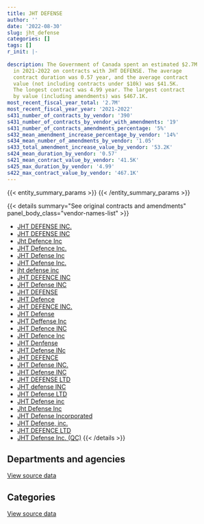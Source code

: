 ```yaml
---
title: JHT DEFENSE
author: ''
date: '2022-08-30'
slug: jht_defense
categories: []
tags: []
r_init: |-
  
description: The Government of Canada spent an estimated $2.7M
  in 2021-2022 on contracts with JHT DEFENSE. The average
  contract duration was 0.57 year, and the average contract
  value (not including contracts under $10k) was $41.5K.
  The longest contract was 4.99 year. The largest contract
  by value (including amendments) was $467.1K.
most_recent_fiscal_year_total: '2.7M'
most_recent_fiscal_year_year: '2021-2022'
s431_number_of_contracts_by_vendor: '390'
s431_number_of_contracts_by_vendor_with_amendments: '19'
s431_number_of_contracts_amendments_percentage: '5%'
s432_mean_amendment_increase_percentage_by_vendor: '14%'
s434_mean_number_of_amendments_by_vendor: '1.05'
s433_total_amendment_increase_value_by_vendor: '53.2K'
s424_mean_duration_by_vendor: '0.57'
s421_mean_contract_value_by_vendor: '41.5K'
s425_max_duration_by_vendor: '4.99'
s422_max_contract_value_by_vendor: '467.1K'
---
```


<script src="/rmarkdown-libs/htmlwidgets/htmlwidgets.js"></script>
<link href="/rmarkdown-libs/datatables-css/datatables-crosstalk.css" rel="stylesheet" />
<script src="/rmarkdown-libs/datatables-binding/datatables.js"></script>
<script src="/rmarkdown-libs/jquery/jquery-3.6.0.min.js"></script>
<link href="/rmarkdown-libs/dt-core-bootstrap/css/dataTables.bootstrap.min.css" rel="stylesheet" />
<link href="/rmarkdown-libs/dt-core-bootstrap/css/dataTables.bootstrap.extra.css" rel="stylesheet" />
<script src="/rmarkdown-libs/dt-core-bootstrap/js/jquery.dataTables.min.js"></script>
<script src="/rmarkdown-libs/dt-core-bootstrap/js/dataTables.bootstrap.min.js"></script>
<link href="/rmarkdown-libs/crosstalk/css/crosstalk.min.css" rel="stylesheet" />
<script src="/rmarkdown-libs/crosstalk/js/crosstalk.min.js"></script>
<script src="/rmarkdown-libs/htmlwidgets/htmlwidgets.js"></script>
<link href="/rmarkdown-libs/datatables-css/datatables-crosstalk.css" rel="stylesheet" />
<script src="/rmarkdown-libs/datatables-binding/datatables.js"></script>
<script src="/rmarkdown-libs/jquery/jquery-3.6.0.min.js"></script>
<link href="/rmarkdown-libs/dt-core-bootstrap/css/dataTables.bootstrap.min.css" rel="stylesheet" />
<link href="/rmarkdown-libs/dt-core-bootstrap/css/dataTables.bootstrap.extra.css" rel="stylesheet" />
<script src="/rmarkdown-libs/dt-core-bootstrap/js/jquery.dataTables.min.js"></script>
<script src="/rmarkdown-libs/dt-core-bootstrap/js/dataTables.bootstrap.min.js"></script>
<link href="/rmarkdown-libs/crosstalk/css/crosstalk.min.css" rel="stylesheet" />
<script src="/rmarkdown-libs/crosstalk/js/crosstalk.min.js"></script>

{{< entity_summary_params >}}
{{< /entity_summary_params >}}

{{< details summary="See original contracts and amendments" panel_body_class="vendor-names-list" >}}
- [JHT DEFENSE INC.](https://search.open.canada.ca/en/ct/?sort=contract_value_f%20desc&page=1&search_text=%22JHT%20DEFENSE%20INC.%22)
- [JHT DEFENSE INC](https://search.open.canada.ca/en/ct/?sort=contract_value_f%20desc&page=1&search_text=%22JHT%20DEFENSE%20INC%22)
- [Jht Defence Inc](https://search.open.canada.ca/en/ct/?sort=contract_value_f%20desc&page=1&search_text=%22Jht%20Defence%20Inc%22)
- [JHT Defence Inc.](https://search.open.canada.ca/en/ct/?sort=contract_value_f%20desc&page=1&search_text=%22JHT%20Defence%20Inc.%22)
- [JHT Defense Inc](https://search.open.canada.ca/en/ct/?sort=contract_value_f%20desc&page=1&search_text=%22JHT%20Defense%20Inc%22)
- [JHT Defense Inc.](https://search.open.canada.ca/en/ct/?sort=contract_value_f%20desc&page=1&search_text=%22JHT%20Defense%20Inc.%22)
- [jht defense inc](https://search.open.canada.ca/en/ct/?sort=contract_value_f%20desc&page=1&search_text=%22jht%20defense%20inc%22)
- [JHT DEFENCE INC](https://search.open.canada.ca/en/ct/?sort=contract_value_f%20desc&page=1&search_text=%22JHT%20DEFENCE%20INC%22)
- [JHT Defense INC](https://search.open.canada.ca/en/ct/?sort=contract_value_f%20desc&page=1&search_text=%22JHT%20Defense%20INC%22)
- [JHT DEFENSE](https://search.open.canada.ca/en/ct/?sort=contract_value_f%20desc&page=1&search_text=%22JHT%20DEFENSE%22)
- [JHT Defence](https://search.open.canada.ca/en/ct/?sort=contract_value_f%20desc&page=1&search_text=%22JHT%20Defence%22)
- [JHT DEFENCE INC.](https://search.open.canada.ca/en/ct/?sort=contract_value_f%20desc&page=1&search_text=%22JHT%20DEFENCE%20INC.%22)
- [JHT Defense](https://search.open.canada.ca/en/ct/?sort=contract_value_f%20desc&page=1&search_text=%22JHT%20Defense%22)
- [JHT Deffense Inc](https://search.open.canada.ca/en/ct/?sort=contract_value_f%20desc&page=1&search_text=%22JHT%20Deffense%20Inc%22)
- [JHT Defence INC](https://search.open.canada.ca/en/ct/?sort=contract_value_f%20desc&page=1&search_text=%22JHT%20Defence%20INC%22)
- [JHT Defence Inc](https://search.open.canada.ca/en/ct/?sort=contract_value_f%20desc&page=1&search_text=%22JHT%20Defence%20Inc%22)
- [JHT Denfense](https://search.open.canada.ca/en/ct/?sort=contract_value_f%20desc&page=1&search_text=%22JHT%20Denfense%22)
- [JHT Defense INc](https://search.open.canada.ca/en/ct/?sort=contract_value_f%20desc&page=1&search_text=%22JHT%20Defense%20INc%22)
- [JHT DEFENCE](https://search.open.canada.ca/en/ct/?sort=contract_value_f%20desc&page=1&search_text=%22JHT%20DEFENCE%22)
- [JHT Defense INC.](https://search.open.canada.ca/en/ct/?sort=contract_value_f%20desc&page=1&search_text=%22JHT%20Defense%20INC.%22)
- [JHT Defense INC](https://search.open.canada.ca/en/ct/?sort=contract_value_f%20desc&page=1&search_text=%22JHT%20%20Defense%20INC%22)
- [JHT DEFENSE LTD](https://search.open.canada.ca/en/ct/?sort=contract_value_f%20desc&page=1&search_text=%22JHT%20DEFENSE%20LTD%22)
- [JHT defense INC](https://search.open.canada.ca/en/ct/?sort=contract_value_f%20desc&page=1&search_text=%22JHT%20defense%20INC%22)
- [JHT Defense LTD](https://search.open.canada.ca/en/ct/?sort=contract_value_f%20desc&page=1&search_text=%22JHT%20Defense%20LTD%22)
- [JHT Defense inc](https://search.open.canada.ca/en/ct/?sort=contract_value_f%20desc&page=1&search_text=%22JHT%20Defense%20inc%22)
- [Jht Defense Inc](https://search.open.canada.ca/en/ct/?sort=contract_value_f%20desc&page=1&search_text=%22Jht%20Defense%20Inc%22)
- [JHT Defense Incorporated](https://search.open.canada.ca/en/ct/?sort=contract_value_f%20desc&page=1&search_text=%22JHT%20Defense%20Incorporated%22)
- [JHT Defense, inc.](https://search.open.canada.ca/en/ct/?sort=contract_value_f%20desc&page=1&search_text=%22JHT%20Defense%2c%20inc.%22)
- [JHT DEFENCE LTD](https://search.open.canada.ca/en/ct/?sort=contract_value_f%20desc&page=1&search_text=%22JHT%20DEFENCE%20LTD%22)
- [JHT Defense Inc. (QC)](https://search.open.canada.ca/en/ct/?sort=contract_value_f%20desc&page=1&search_text=%22JHT%20Defense%20Inc.%20%28QC%29%22)
{{< /details >}}

## Departments and agencies

<div id="htmlwidget-1" style="width:100%;height:auto;" class="datatables html-widget"></div>
<script type="application/json" data-for="htmlwidget-1">{"x":{"style":"bootstrap","filter":"none","vertical":false,"data":[["<a href=\"/departments/csc-scc/\">Correctional Service of Canada<\/a>","<a href=\"/departments/dnd-mdn/\">National Defence<\/a>","<a href=\"/departments/nrc-cnrc/\">National Research Council Canada<\/a>","<a href=\"/departments/rcmp-grc/\">Royal Canadian Mounted Police<\/a>","<a href=\"/departments/tc/\">Transport Canada<\/a>"],[33221.39,2678217.52,null,11550.04,null],[null,2928748.13,null,null,null],[null,1994733.54,null,null,17176.23],[null,2645544.41,14711.22,11439.11,33471.62]],"container":"<table class=\"table table-striped table-hover row-border order-column display\">\n  <thead>\n    <tr>\n      <th>Department<\/th>\n      <th>2018-2019<\/th>\n      <th>2019-2020<\/th>\n      <th>2020-2021<\/th>\n      <th>2021-2022<\/th>\n    <\/tr>\n  <\/thead>\n<\/table>","options":{"order":[[4,"desc"]],"pageLength":10,"autoWidth":true,"columnDefs":[{"targets":1,"render":"function(data, type, row, meta) {\n    return type !== 'display' ? data : DTWidget.formatCurrency(data, \"$\", 2, 3, \",\", \".\", true, null);\n  }"},{"targets":2,"render":"function(data, type, row, meta) {\n    return type !== 'display' ? data : DTWidget.formatCurrency(data, \"$\", 2, 3, \",\", \".\", true, null);\n  }"},{"targets":3,"render":"function(data, type, row, meta) {\n    return type !== 'display' ? data : DTWidget.formatCurrency(data, \"$\", 2, 3, \",\", \".\", true, null);\n  }"},{"targets":4,"render":"function(data, type, row, meta) {\n    return type !== 'display' ? data : DTWidget.formatCurrency(data, \"$\", 2, 3, \",\", \".\", true, null);\n  }"},{"width":"16%","targets":[1,2,3,4]},{"className":"dt-right","targets":[1,2,3,4]}],"orderClasses":false}},"evals":["options.columnDefs.0.render","options.columnDefs.1.render","options.columnDefs.2.render","options.columnDefs.3.render"],"jsHooks":[]}</script>
<p class="text-right">
<a href="https://github.com/GoC-Spending/contracts-data/tree/main/data/out/vendors/jht_defense/summary_by_fiscal_year_by_department.csv" class="source-data-link btn btn-link">View source data</a>
</p>

## Categories

<div id="htmlwidget-2" style="width:100%;height:auto;" class="datatables html-widget"></div>
<script type="application/json" data-for="htmlwidget-2">{"x":{"style":"bootstrap","filter":"none","vertical":false,"data":[["<a href=\"/categories/facilities_and_construction/\">Facilities and construction<\/a>","<a href=\"/categories/office_management/\">Office management<\/a>","<a href=\"/categories/defence/\">Defence<\/a>","<a href=\"/categories/professional_services/\">Professional services<\/a>","<a href=\"/categories/transportation_and_logistics/\">Transportation and logistics<\/a>","<a href=\"/categories/industrial_products_and_services/\">Industrial products and services<\/a>"],[60600.58,null,1456381.02,null,11550.04,1194457.32],[91413.65,null,1224072.33,54269.35,null,1558992.8],[58180.4,23914.52,1330062.78,null,null,599752.06],[127824.72,null,1901850.61,null,11439.11,664051.92]],"container":"<table class=\"table table-striped table-hover row-border order-column display\">\n  <thead>\n    <tr>\n      <th>Category<\/th>\n      <th>2018-2019<\/th>\n      <th>2019-2020<\/th>\n      <th>2020-2021<\/th>\n      <th>2021-2022<\/th>\n    <\/tr>\n  <\/thead>\n<\/table>","options":{"order":[[4,"desc"]],"dom":"t","pageLength":30,"autoWidth":true,"columnDefs":[{"targets":1,"render":"function(data, type, row, meta) {\n    return type !== 'display' ? data : DTWidget.formatCurrency(data, \"$\", 2, 3, \",\", \".\", true, null);\n  }"},{"targets":2,"render":"function(data, type, row, meta) {\n    return type !== 'display' ? data : DTWidget.formatCurrency(data, \"$\", 2, 3, \",\", \".\", true, null);\n  }"},{"targets":3,"render":"function(data, type, row, meta) {\n    return type !== 'display' ? data : DTWidget.formatCurrency(data, \"$\", 2, 3, \",\", \".\", true, null);\n  }"},{"targets":4,"render":"function(data, type, row, meta) {\n    return type !== 'display' ? data : DTWidget.formatCurrency(data, \"$\", 2, 3, \",\", \".\", true, null);\n  }"},{"width":"16%","targets":[1,2,3,4]},{"className":"dt-right","targets":[1,2,3,4]}],"orderClasses":false,"lengthMenu":[10,25,30,50,100]}},"evals":["options.columnDefs.0.render","options.columnDefs.1.render","options.columnDefs.2.render","options.columnDefs.3.render"],"jsHooks":[]}</script>
<p class="text-right">
<a href="https://github.com/GoC-Spending/contracts-data/tree/main/data/out/vendors/jht_defense/summary_by_fiscal_year_by_category.csv" class="source-data-link btn btn-link">View source data</a>
</p>
